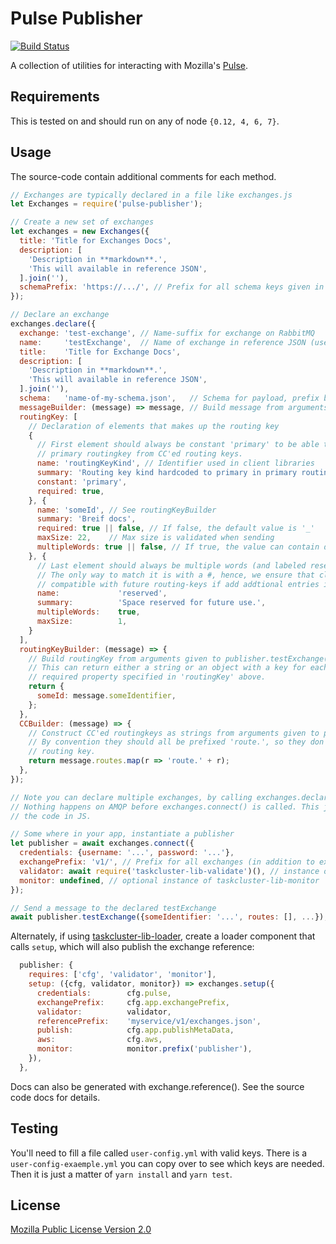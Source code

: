 # Pulse Publisher

[![Build Status](https://travis-ci.org/taskcluster/pulse-publisher.svg?branch=master)](https://travis-ci.org/taskcluster/pulse-publisher)

A collection of utilities for interacting with Mozilla's [Pulse](https://pulseguardian.mozilla.org/).

## Requirements

This is tested on and should run on any of node `{0.12, 4, 6, 7}`.

## Usage
The source-code contain additional comments for each method.

```js
// Exchanges are typically declared in a file like exchanges.js
let Exchanges = require('pulse-publisher');

// Create a new set of exchanges
let exchanges = new Exchanges({
  title: 'Title for Exchanges Docs',
  description: [
    'Description in **markdown**.',
    'This will available in reference JSON',
  ].join(''),
  schemaPrefix: 'https://.../', // Prefix for all schema keys given in exchanges.declare
});

// Declare an exchange
exchanges.declare({
  exchange: 'test-exchange', // Name-suffix for exchange on RabbitMQ
  name:     'testExchange',  // Name of exchange in reference JSON (used client libraries)
  title:    'Title for Exchange Docs',
  description: [
    'Description in **markdown**.',
    'This will available in reference JSON',
  ].join(''),
  schema:   'name-of-my-schema.json',   // Schema for payload, prefix by schemaPrefix
  messageBuilder: (message) => message, // Build message from arguments given to publisher.testExchange(...)
  routingKey: [
    // Declaration of elements that makes up the routing key
    {
      // First element should always be constant 'primary' to be able to identify
      // primary routingkey from CC'ed routing keys.
      name: 'routingKeyKind', // Identifier used in client libraries
      summary: 'Routing key kind hardcoded to primary in primary routing-key',
      constant: 'primary',
      required: true,
    }, {
      name: 'someId', // See routingKeyBuilder
      summary: 'Breif docs',
      required: true || false, // If false, the default value is '_'
      maxSize: 22,    // Max size is validated when sending
      multipleWords: true || false, // If true, the value can contain dots '.'
    }, {
      // Last element should always be multiple words (and labeled reserved)
      // The only way to match it is with a #, hence, we ensure that clients are
      // compatible with future routing-keys if add addtional entries in the future.
      name:             'reserved',
      summary:          'Space reserved for future use.',
      multipleWords:    true,
      maxSize:          1,
    }
  ],
  routingKeyBuilder: (message) => {
    // Build routingKey from arguments given to publisher.testExchange(...)
    // This can return either a string or an object with a key for each
    // required property specified in 'routingKey' above.
    return {
      someId: message.someIdentifier,
    };
  },
  CCBuilder: (message) => {
    // Construct CC'ed routingkeys as strings from arguments given to publisher.testExchanges(...)
    // By convention they should all be prefixed 'route.', so they don't interfer with the primary
    // routing key.
    return message.routes.map(r => 'route.' + r);
  },
});

// Note you can declare multiple exchanges, by calling exchanges.declare again.
// Nothing happens on AMQP before exchanges.connect() is called. This just declares
// the code in JS.

// Some where in your app, instantiate a publisher
let publisher = await exchanges.connect({
  credentials: {username: '...', password: '...'},
  exchangePrefix: 'v1/', // Prefix for all exchanges (in addition to exchanges/<username>/)
  validator: await require('taskcluster-lib-validate')(), // instance of taskcluster-lib-validate
  monitor: undefined, // optional instance of taskcluster-lib-monitor
});

// Send a message to the declared testExchange
await publisher.testExchange({someIdentifier: '...', routes: [], ...});
```

Alternately, if using
[taskcluster-lib-loader](https://github.com/taskcluster/taskcluster-lib-loader/pull/17/files),
create a loader component that calls `setup`, which will also publish the exchange reference:

```js
  publisher: {
    requires: ['cfg', 'validator', 'monitor'],
    setup: ({cfg, validator, monitor}) => exchanges.setup({
      credentials:        cfg.pulse,
      exchangePrefix:     cfg.app.exchangePrefix,
      validator:          validator,
      referencePrefix:    'myservice/v1/exchanges.json',
      publish:            cfg.app.publishMetaData,
      aws:                cfg.aws,
      monitor:            monitor.prefix('publisher'),
    }),
  },
```

Docs can also be generated with exchange.reference(). See the source code docs for details.

## Testing
You'll need to fill a file called `user-config.yml` with valid keys. There is a `user-config-exaemple.yml` you can copy over to see which keys are needed. Then it is just a matter of `yarn install` and `yarn test`.

## License
[Mozilla Public License Version 2.0](https://github.com/taskcluster/pulse-publisher/blob/master/LICENSE)
